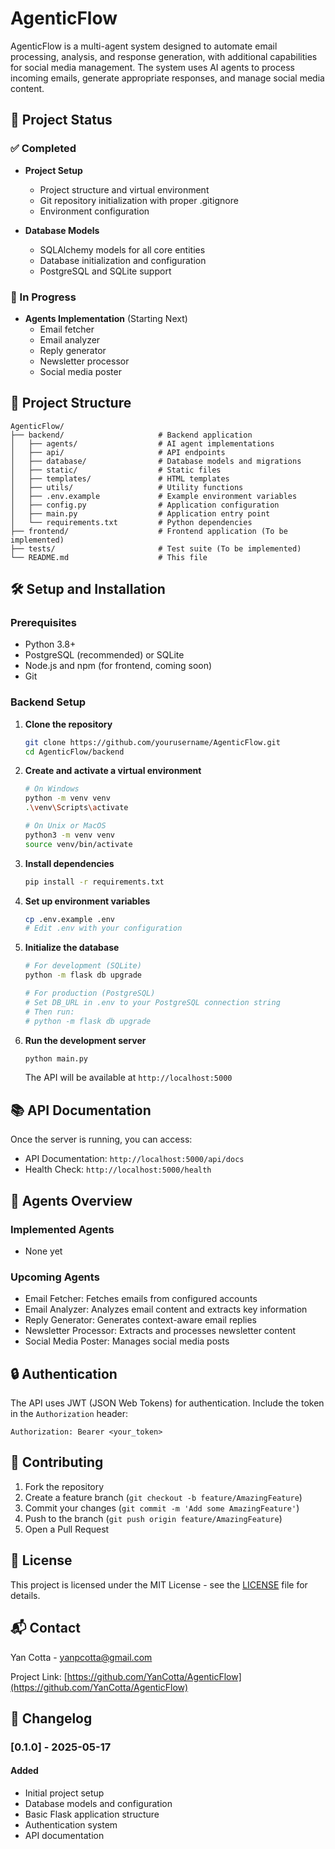 # AgenticFlow

AgenticFlow is a multi-agent system designed to automate email processing, analysis, and response generation, with additional capabilities for social media management. The system uses AI agents to process incoming emails, generate appropriate responses, and manage social media content.

## 🚀 Project Status

### ✅ Completed
- **Project Setup**
  - Project structure and virtual environment
  - Git repository initialization with proper .gitignore
  - Environment configuration

- **Database Models**
  - SQLAlchemy models for all core entities
  - Database initialization and configuration
  - PostgreSQL and SQLite support

### 🚧 In Progress
- **Agents Implementation** (Starting Next)
  - Email fetcher
  - Email analyzer
  - Reply generator
  - Newsletter processor
  - Social media poster

## 📁 Project Structure

```
AgenticFlow/
├── backend/                     # Backend application
│   ├── agents/                  # AI agent implementations
│   ├── api/                     # API endpoints
│   ├── database/                # Database models and migrations
│   ├── static/                  # Static files
│   ├── templates/               # HTML templates
│   ├── utils/                   # Utility functions
│   ├── .env.example             # Example environment variables
│   ├── config.py                # Application configuration
│   ├── main.py                  # Application entry point
│   └── requirements.txt         # Python dependencies
├── frontend/                    # Frontend application (To be implemented)
├── tests/                       # Test suite (To be implemented)
└── README.md                    # This file
```

## 🛠️ Setup and Installation

### Prerequisites
- Python 3.8+
- PostgreSQL (recommended) or SQLite
- Node.js and npm (for frontend, coming soon)
- Git

### Backend Setup

1. **Clone the repository**
   ```bash
   git clone https://github.com/yourusername/AgenticFlow.git
   cd AgenticFlow/backend
   ```

2. **Create and activate a virtual environment**
   ```bash
   # On Windows
   python -m venv venv
   .\venv\Scripts\activate

   # On Unix or MacOS
   python3 -m venv venv
   source venv/bin/activate
   ```

3. **Install dependencies**
   ```bash
   pip install -r requirements.txt
   ```

4. **Set up environment variables**
   ```bash
   cp .env.example .env
   # Edit .env with your configuration
   ```

5. **Initialize the database**
   ```bash
   # For development (SQLite)
   python -m flask db upgrade
   
   # For production (PostgreSQL)
   # Set DB_URL in .env to your PostgreSQL connection string
   # Then run:
   # python -m flask db upgrade
   ```

6. **Run the development server**
   ```bash
   python main.py
   ```

   The API will be available at `http://localhost:5000`

## 📚 API Documentation

Once the server is running, you can access:
- API Documentation: `http://localhost:5000/api/docs`
- Health Check: `http://localhost:5000/health`

## 🤖 Agents Overview

### Implemented Agents
- None yet

### Upcoming Agents
- Email Fetcher: Fetches emails from configured accounts
- Email Analyzer: Analyzes email content and extracts key information
- Reply Generator: Generates context-aware email replies
- Newsletter Processor: Extracts and processes newsletter content
- Social Media Poster: Manages social media posts

## 🔒 Authentication

The API uses JWT (JSON Web Tokens) for authentication. Include the token in the `Authorization` header:

```
Authorization: Bearer <your_token>
```

## 🤝 Contributing

1. Fork the repository
2. Create a feature branch (`git checkout -b feature/AmazingFeature`)
3. Commit your changes (`git commit -m 'Add some AmazingFeature'`)
4. Push to the branch (`git push origin feature/AmazingFeature`)
5. Open a Pull Request

## 📄 License

This project is licensed under the MIT License - see the [LICENSE](LICENSE) file for details.

## 📬 Contact

Yan Cotta - yanpcotta@gmail.com

Project Link: [https://github.com/YanCotta/AgenticFlow](https://github.com/YanCotta/AgenticFlow)

## 📝 Changelog

### [0.1.0] - 2025-05-17
#### Added
- Initial project setup
- Database models and configuration
- Basic Flask application structure
- Authentication system
- API documentation
